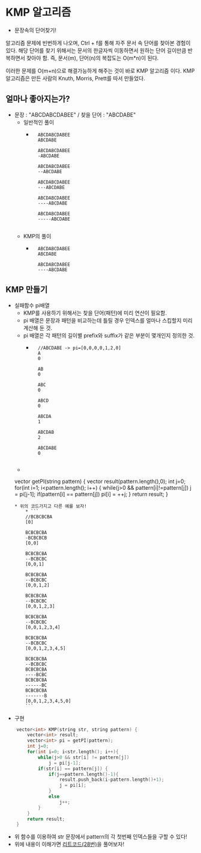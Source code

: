 # KMP 알고리즘
* 문장속의 단어찾기!

알고리즘 문제에 빈번하게 나오며, Ctrl + f를 통해 자주 문서 속 단어를 찾아본 경험이 있다. 해당 단어를 찾기 위해서는 문서의 한글자씩 이동하면서 원하는 단어 길이만큼 반복하면서 찾아야 함. 즉, 문서(m), 단어(n)의 복잡도는 O(m*n)이 된다.

이러한 문제를 O(m+n)으로 해결가능하게 해주는 것이 바로 KMP 알고리즘 이다. KMP 알고리즘은 만든 사람의 Knuth, Morris, Prett를 따서 만들었다.

## 얼마나 좋아지는가?
* 문장 : "ABCDABCDABEE" / 찾을 단어 : "ABCDABE"
    * 일반적인 풀이
        * ```
            ABCDABCDABEE
            ABCDABE

            ABCDABCDABEE
            -ABCDABE

            ABCDABCDABEE
            --ABCDABE

            ABCDABCDABEE
            ---ABCDABE
            
            ABCDABCDABEE
            ----ABCDABE
            
            ABCDABCDABEE
            -----ABCDABE
         ```
    
    * KMP의 풀이
        * ```
            ABCDABCDABEE
            ABCDABE
            
            ABCDABCDABEE
            ----ABCDABE
          ```

## KMP 만들기
* 실패함수 pi배열
    * KMP를 사용하기 위해서는 찾을 단어(패턴)에 미리 연산이 필요함.
    * pi 배열은 문장과 패턴을 비교하는데 틀릴 경우 인덱스를 얼마나 스킵할지 미리 계산해 둔 것.
    * pi 배열은 각 패턴의 길이별 prefix와 suffix가 같은 부분이 몇개인지 정의한 것.
        * ```
            //ABCDABE -> pi=[0,0,0,0,1,2,0]
            A
            0
            
            AB
            0
            
            ABC
            0
            
            ABCD
            0
            
            ABCDA
            1
            
            ABCDAB
            2
            
            ABCDABE
            0
         ```
    * ```cpp
    vector<int> getPI(string pattern) {
        vector<int> result(pattern.length(),0);
        int j=0;
        for(int i=1; i<pattern.length(); i++) {
            while(j>0 && pattern[i]!=pattern[j])
                j = pi[j-1];
            if(pattern[i] == pattern[j])
                pi[i] = ++j;
        }
        return result;
    }
    ```
    * 위의 코드가지고 다른 예를 보자!
        * ```
        //BCBCBCBA
        [0]
    
        BCBCBCBA
        -BCBCBCB
        [0,0]
        
        BCBCBCBA
        --BCBCBC
        [0,0,1]
    
        BCBCBCBA
        --BCBCBC
        [0,0,1,2]
    
        BCBCBCBA
        --BCBCBC
        [0,0,1,2,3]
    
        BCBCBCBA
        --BCBCBC
        [0,0,1,2,3,4]
    
        BCBCBCBA
        --BCBCBC
        [0,0,1,2,3,4,5]
    
        BCBCBCBA
        --BCBCBC
        BCBCBCBA
        ----BCBC
        BCBCBCBA
        ------BC
        BCBCBCBA
        -------B
        [0,0,1,2,3,4,5,0]
        ```
* 구현
```cpp
    vector<int> KMP(string str, string pattern) {
        vector<int> result;
        vector<int> pi = getPI(pattern);
        int j=0;
        for(int i=0; i<str.length(); i++){
            while(j>0 && str[i] != pattern[j])
                j = pi[j-1];
            if(str[i] == pattern[j]) {
                if(j==pattern.length()-1){
                    result.push_back(i-pattern.length()+1);
                    j = pi[i];
                }
                else
                    j++;
            }
        }
        return result;
    }
```
* 위 함수를 이용하여 str 문장에서 pattern의 각 첫번째 인덱스들을 구할 수 있다! 
* 위에 내용이 이해가면 [리트코드(28번)](https://leetcode.com/problems/implement-strstr/)을 풀어보자!
